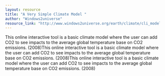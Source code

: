```yaml
---
layout: resource
title: "A Very Simple Climate Model "
author: "Windows2universe"
resource_link: "http://www.windows2universe.org/earth/climate/cli_model.html"
---
```


This online interactive tool is a basic climate model where the user can add CO2 to see impacts to the average global temperature base on CO2 emissions. (2008)This online interactive tool is a basic climate model where the user can add CO2 to see impacts to the average global temperature base on CO2 emissions. (2008)This online interactive tool is a basic climate model where the user can add CO2 to see impacts to the average global temperature base on CO2 emissions. (2008)
